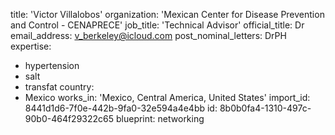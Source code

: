 title: 'Victor Villalobos'
organization: 'Mexican Center for Disease Prevention and Control - CENAPRECE'
job_title: 'Technical Advisor'
official_title: Dr
email_address: v_berkeley@icloud.com
post_nominal_letters: DrPH
expertise:
  - hypertension
  - salt
  - transfat
country:
  - Mexico
works_in: 'Mexico, Central America, United States'
import_id: 8441d1d6-7f0e-442b-9fa0-32e594a4e4bb
id: 8b0b0fa4-1310-497c-90b0-464f29322c65
blueprint: networking
